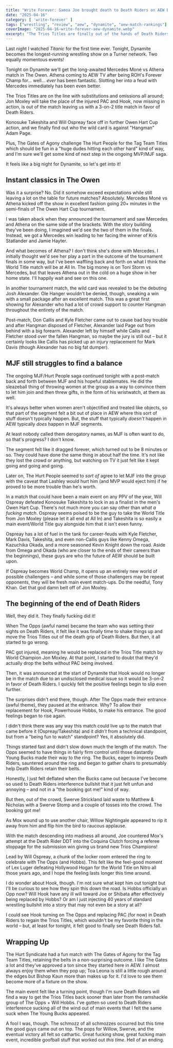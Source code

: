 ```yaml
---
title: "Write Forever: Samoa Joe brought death to Death Riders on AEW Dynamite for April 16"
date: "2025-04-16"
category: [ 'write-forever' ]
tags: ["wrestling", "review", "aew", "dynamite", "aew-match-rankings"]
coverImage: "2025-04-16-write-forever-aew-dynamite.webp"
excerpt: "The Trios Titles are finally out of the hands of Death Riders thanks to The Opps and Will Hobbs, and every other match on the show whipped ass too!"
---
```


Last night I watched _Titanic_ for the first time ever. Tonight, Dynamite becomes the longest-running wrestling show on a Turner network. Two equally momentous events!

Tonight on Dynamite we'll get the long-awaited Mercedes Moné vs Athena match in The Owen. Athena coming to AEW TV after being ROH's Forever Champ for... well... _ever_ has been fantastic. Slotting her into a feud with Mercedes immediately has been even better.

The Trios Titles are on the line with substitutions and omissions all around; Jon Moxley will take the place of the injured PAC and Hook, now missing in action, is out of the match leaving us with a 3-on-2 title match in favor of Death Riders.

Konosuke Takeshita and Will Ospreay face off in further Owen Hart Cup action, and we finally find out who the wild card is against "Hangman" Adam Page.

Plus, The Gates of Agony challenge The Hurt People for the Tag Team Titles which should be fun in a "huge dudes hitting each other hard" kind of way, and I'm sure we'll get some kind of next step in the ongoing MVP/MJF saga.

It feels like a big night for Dynamite, so let's get into it!

## Instant classics in The Owen

Was it a surprise? No. Did it somehow exceed expectations while still leaving a lot on the table for future matches? Absolutely. Mercedes Moné vs Athena kicked off the show in excellent fashion going 20+ minutes in the semi-finals of The Owen Hart Cup tournament.

I was taken aback when they announced the tournament and saw Mercedes and Athena on the same side of the brackets. With the story building they've been doing, I imagined we'd see the two of them in the finals. Instead, we got a Mercedes win leading to her facing the winner of Kris Statlander and Jamie Hayter.

And what becomes of Athena? I don't think she's done with Mercedes. I initially thought we'd see her play a part in the outcome of the tournament finals in some way, but I've been waffling back and forth on what I think the World Title match will be at All In. The big money is on Toni Storm vs Mercedes, but that leaves Athena out in the cold on a huge show in her home state. I'll happily wait and see on this one.

In another tournament match, the wild card was revealed to be the debuting Josh Alexander. Ole Hanger wouldn't be denied, though, sneaking a win with a small package after an excellent match. This was a great first showing for Alexander who had a lot of crowd support to counter Hangman throughout the entirety of the match.

Post-match, Don Callis and Kyle Fletcher came out to cause bad boy trouble and after Hangman disposed of Fletcher, Alexander laid Page out from behind with a big forearm. Alexander left by himself while Callis and Fletcher stood over the fallen Hangman, so maybe the jury is still out – but it certainly looks like Callis has picked up an injury replacement for Mark Davis (though Alexander has no big fat dumper).

## MJF still struggles to find a balance

The ongoing MJF/Hurt People saga continued tonight with a post-match back and forth between MJF and his hopeful stablemates. He did the sleazeball thing of throwing women at the group as a way to convince them to let him join and then threw gifts, in the form of his wristwatch, at them as well.

It's always better when women aren't objectified and treated like objects, so that part of the segment felt a bit out of place in AEW where this sort of stuff doesn't typically happen. But, the stuff that typically _doesn't_ happen in AEW typically _does_ happen in MJF segments.

At least nobody called them derogatory names, as MJF is often want to do, so that's progress? I don't know.

The segment felt like it dragged forever, which turned out to be 8 minutes or so. They could have done the same thing in about half the time. It's not like they lost the crowd or anything, but watching on TV it just felt like it kept going and going and going.

Later on, The Hurt People seemed to _sort of_ agree to let MJF into the group with the caveat that Lashley would hurt him (and MVP would eject him) if he proved to be more trouble than he's worth.

In a match that could have been a main event on any PPV of the year, Will Ospreay defeated Konosuke Takeshita to lock in as a finalist in the men's Owen Hart Cup. There's not much more you can say other than _what a fucking match_. Ospreay seems poised to be the guy to take the World Title from Jon Moxley (please let it all end at All In) and Takeshita is so easily a main event/World Title guy alongside him that it isn't even funny.

Ospreay has a lot of fuel in the tank for career-feuds with Kyle Fletcher, Mark Davis, Takeshita, and even non-Callis guys like Kenny Omega, Kazuchika Okada, and a more seasoned Kevin Knight down the road. Aside from Omega and Okada (who are closer to the ends of their careers than the beginnings), these guys are who the future of AEW should be built upon.

If Ospreay becomes World Champ, it opens up an entirely new world of possible challengers – and while some of those challengers may be repeat opponents, they will be fresh main event match-ups. Do the needful, Tony Khan. Get that god damn belt off of Jon Moxley.

## The beginning of the end of Death Riders

Well, they did it. They finally fucking did it!

When The Opps (awful name) became the team who was setting their sights on Death Riders, it felt like it was finally time to shake things up and move the Trios Titles out of the death grip of Death Riders. But then, it all started to go wrong.

PAC got injured, meaning he would be replaced in the Trios Title match by World Champion Jon Moxley. At that point, I started to doubt that they'd actually drop the belts without PAC being involved.

Then, it was announced at the start of Dynamite that Hook would no longer be in the match due to an undisclosed medical issue so it would be 3-on-2 in favor of Death Riders. I quickly felt the positive feelings begin to slip even further.

The surprises didn't end there, though. After The Opps made their entrance (awful theme), they paused at the entrance. Why? To allow their replacement for Hook, Powerhouse Hobbs, to make his entrance. The good feelings began to rise again.

I didn't think there was any way this match could live up to the match that came before it (Ospreay/Takeshita) and it _didn't_ from a technical standpoint, but from a "being fun to watch" standpoint? Yes, it absolutely did.

Things started fast and didn't slow down much the length of the match. The Opps seemed to have things in fairly firm control until those dastardly Young Bucks made their way to the ring. The Bucks, eager to impress Death Riders, sauntered around the ring and began to gather chairs to presumably help Death Riders retain their belts.

Honestly, I just felt deflated when the Bucks came out because I've become so used to Death Riders interference bullshit that it just felt unfun and annoying – and not in a "the booking got me!" kind of way.

But then, out of the crowd, Swerve Strickland laid waste to Matthew & Nicholas with a Swerve Stomp and a couple of tosses into the crowd. The booking got me!

As Mox wound up to use another chair, Willow Nightingale appeared to rip it away from him and flip him the bird to raucous applause.

With the match descending into madness all around, Joe countered Mox's attempt at the Death Rider DDT into the Coquina Clutch forcing a referee stoppage for the submission win giving us brand new Trios Champions!

Lead by Will Ospreay, a chunk of the locker room entered the ring to celebrate with The Opps (and Hobbs). This felt like the feel-good moment of Lex Luger defeating Hollywood Hogan for the World Title on Nitro all those years ago, and I hope the feeling lasts longer this time around.

I do wonder about Hook, though. I'm not sure what kept him out tonight but I'll be curious to see how they spin this down the road. Is Hobbs officially an Opp now? Will Hook have any ill will toward Joe or Shibata after effectively being replaced by Hobbs? Or am I just injecting 40 years of standard wrestling bullshit into a story that may not even be a story at all?

I could see Hook turning on The Opps and replacing PAC (for now) in Death Riders to regain the Trios Titles, which wouldn't be my favorite thing in the world – but, at least for tonight, it felt good to finally see Death Riders fall.

## Wrapping Up

The Hurt Syndicate had a fun match with The Gates of Agony for the Tag Team Titles, retaining the belts in a non-surprising outcome. I like The Gates a lot and they've approved a ton since they started here in AEW. I almost always enjoy them when they pop up; Toa Leona is still a little rough around the edges but Bishop Kaun more than makes up for it. I'd love to see them become more of a fixture on the show.

The main event felt like a turning point, though I'm sure Death Riders will find a way to get the Trios Titles back sooner than later from the ramshackle group of The Opps + Will Hobbs. I've gotten so used to Death Riders interference sucking all of the wind out of main events that I felt the same suck when The Young Bucks appeared.

A fool I was, though. The schmozz of all schmozzes occurred but this time the good guys came out on top. The pops for Willow, Swerve, and the eventual victory all felt so cathartic. Great fucking show, great fucking main event, incredible goofball stuff that worked out _this time_. Hell of an ending. 